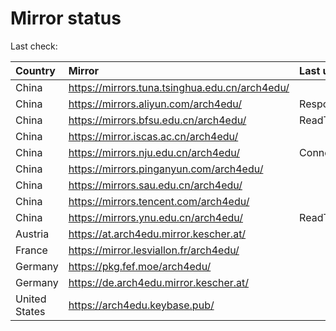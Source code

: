 <script src="./time.js"></script>
# Mirror status
Last check: <script type="text/javascript">localize(1666188170.6967309);</script>

|Country|Mirror|Last update|
|:------|:-----|:----------|
|China|https://mirrors.tuna.tsinghua.edu.cn/arch4edu/|<script type="text/javascript">localize(1666163839);</script>|
|China|https://mirrors.aliyun.com/arch4edu/|Response 404|
|China|https://mirrors.bfsu.edu.cn/arch4edu/|ReadTimeout|
|China|https://mirror.iscas.ac.cn/arch4edu/|<script type="text/javascript">localize(1666163839);</script>|
|China|https://mirrors.nju.edu.cn/arch4edu/|ConnectTimeout|
|China|https://mirrors.pinganyun.com/arch4edu/|<script type="text/javascript">localize(1666120708);</script>|
|China|https://mirrors.sau.edu.cn/arch4edu/|<script type="text/javascript">localize(1650446957);</script>|
|China|https://mirrors.tencent.com/arch4edu/|<script type="text/javascript">localize(1666120708);</script>|
|China|https://mirrors.ynu.edu.cn/arch4edu/|ReadTimeout|
|Austria|https://at.arch4edu.mirror.kescher.at/|<script type="text/javascript">localize(1666163839);</script>|
|France|https://mirror.lesviallon.fr/arch4edu/|<script type="text/javascript">localize(1666120708);</script>|
|Germany|https://pkg.fef.moe/arch4edu/|<script type="text/javascript">localize(1666163839);</script>|
|Germany|https://de.arch4edu.mirror.kescher.at/|<script type="text/javascript">localize(1666163839);</script>|
|United States|https://arch4edu.keybase.pub/|<script type="text/javascript">localize(1666120708);</script>|

<script src="./tablefilter/tablefilter.js"></script>
<script src="./table.js"></script>